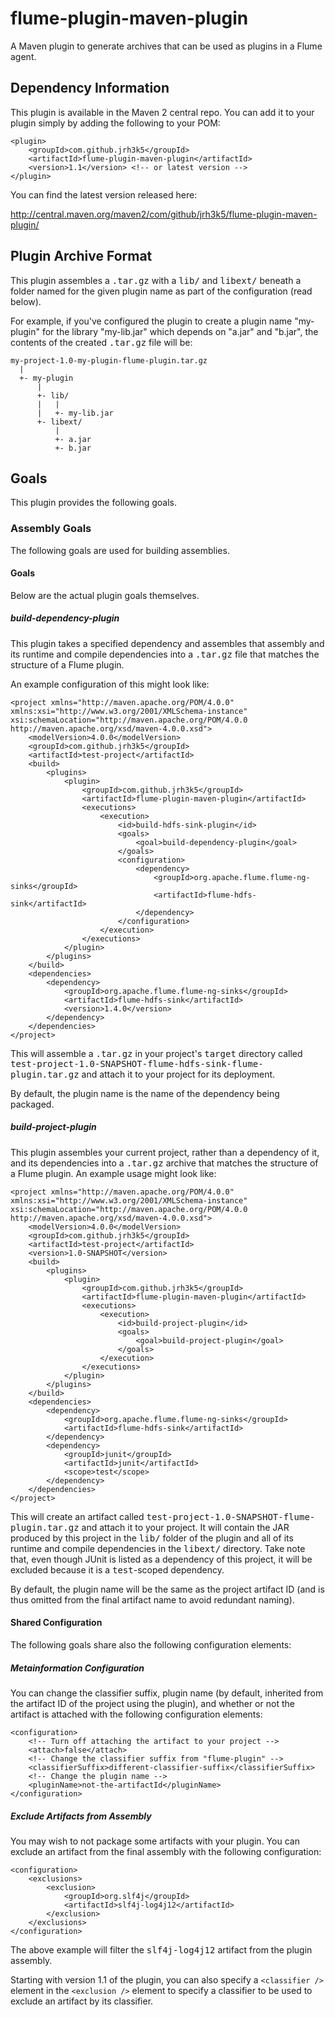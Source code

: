 # flume-plugin-maven-plugin

A Maven plugin to generate archives that can be used as plugins in a Flume agent.

## Dependency Information

This plugin is available in the Maven 2 central repo. You can add it to your plugin simply by adding the following to your POM:

    <plugin>
        <groupId>com.github.jrh3k5</groupId>
        <artifactId>flume-plugin-maven-plugin</artifactId>
        <version>1.1</version> <!-- or latest version -->
    </plugin>

You can find the latest version released here:

http://central.maven.org/maven2/com/github/jrh3k5/flume-plugin-maven-plugin/

## Plugin Archive Format

This plugin assembles a <tt>.tar.gz</tt> with a <tt>lib/</tt> and <tt>libext/</tt> beneath a folder named for the given plugin name as part of the configuration (read below).

For example, if you've configured the plugin to create a plugin name "my-plugin" for the library "my-lib.jar" which depends on "a.jar" and "b.jar", the contents of the created <tt>.tar.gz</tt> file will be:

    my-project-1.0-my-plugin-flume-plugin.tar.gz
      |
      +- my-plugin
          |
          +- lib/
          |   |
          |   +- my-lib.jar
          +- libext/
              |
              +- a.jar
              +- b.jar

## Goals

This plugin provides the following goals.

### Assembly Goals

The following goals are used for building assemblies.

#### Goals

Below are the actual plugin goals themselves.

##### build-dependency-plugin

This plugin takes a specified dependency and assembles that assembly and its runtime and compile dependencies into a <tt>.tar.gz</tt> file that matches the structure of a Flume plugin.

An example configuration of this might look like:

    <project xmlns="http://maven.apache.org/POM/4.0.0" xmlns:xsi="http://www.w3.org/2001/XMLSchema-instance" xsi:schemaLocation="http://maven.apache.org/POM/4.0.0 http://maven.apache.org/xsd/maven-4.0.0.xsd">
        <modelVersion>4.0.0</modelVersion>
        <groupId>com.github.jrh3k5</groupId>
        <artifactId>test-project</artifactId>
        <build>
            <plugins>
                <plugin>
                    <groupId>com.github.jrh3k5</groupId>
                    <artifactId>flume-plugin-maven-plugin</artifactId>
                    <executions>
                        <execution>
                            <id>build-hdfs-sink-plugin</id>
                            <goals>
                                <goal>build-dependency-plugin</goal>
                            </goals>
                            <configuration>
                                <dependency>
                                    <groupId>org.apache.flume.flume-ng-sinks</groupId>
                                    <artifactId>flume-hdfs-sink</artifactId>
                                </dependency>
                            </configuration>
                        </execution>
                    </executions>
                </plugin>
            </plugins>
        </build>
        <dependencies>
            <dependency>
                <groupId>org.apache.flume.flume-ng-sinks</groupId>
                <artifactId>flume-hdfs-sink</artifactId>
                <version>1.4.0</version>
            </dependency>
        </dependencies>
    </project>

This will assemble a <tt>.tar.gz</tt> in your project's <tt>target</tt> directory called <tt>test-project-1.0-SNAPSHOT-flume-hdfs-sink-flume-plugin.tar.gz</tt> and attach it to your project for its deployment.

By default, the plugin name is the name of the dependency being packaged.

##### build-project-plugin

This plugin assembles your current project, rather than a dependency of it, and its dependencies into a <tt>.tar.gz</tt> archive that matches the structure of a Flume plugin. An example usage might look like:

    <project xmlns="http://maven.apache.org/POM/4.0.0" xmlns:xsi="http://www.w3.org/2001/XMLSchema-instance" xsi:schemaLocation="http://maven.apache.org/POM/4.0.0 http://maven.apache.org/xsd/maven-4.0.0.xsd">
        <modelVersion>4.0.0</modelVersion>
        <groupId>com.github.jrh3k5</groupId>
        <artifactId>test-project</artifactId>
        <version>1.0-SNAPSHOT</version>
        <build>
            <plugins>
                <plugin>
                    <groupId>com.github.jrh3k5</groupId>
                    <artifactId>flume-plugin-maven-plugin</artifactId>
                    <executions>
                        <execution>
                            <id>build-project-plugin</id>
                            <goals>
                                <goal>build-project-plugin</goal>
                            </goals>
                        </execution>
                    </executions>
                </plugin>
            </plugins>
        </build>
        <dependencies>
            <dependency>
                <groupId>org.apache.flume.flume-ng-sinks</groupId>
                <artifactId>flume-hdfs-sink</artifactId>
            </dependency>
            <dependency>
                <groupId>junit</groupId>
                <artifactId>junit</artifactId>
                <scope>test</scope>
            </dependency>
        </dependencies>
    </project>

This will create an artifact called <tt>test-project-1.0-SNAPSHOT-flume-plugin.tar.gz</tt> and attach it to your project. It will contain the JAR produced by this project in the <tt>lib/</tt> folder of the plugin and all of its runtime and compile dependencies in the <tt>libext/</tt> directory. Take note that, even though JUnit is listed as a dependency of this project, it will be excluded because it is a <tt>test</tt>-scoped dependency.

By default, the plugin name will be the same as the project artifact ID (and is thus omitted from the final artifact name to avoid redundant naming).

#### Shared Configuration

The following goals share also the following configuration elements:

##### Metainformation Configuration

You can change the classifier suffix, plugin name (by default, inherited from the artifact ID of the project using the plugin), and whether or not the artifact is attached with the following configuration elements:

    <configuration>
        <!-- Turn off attaching the artifact to your project -->
        <attach>false</attach>
        <!-- Change the classifier suffix from "flume-plugin" -->
        <classifierSuffix>different-classifier-suffix</classifierSuffix>
        <!-- Change the plugin name -->
        <pluginName>not-the-artifactId</pluginName>
    </configuration>

##### Exclude Artifacts from Assembly

You may wish to not package some artifacts with your plugin. You can exclude an artifact from the final assembly with the following configuration:

    <configuration>
        <exclusions>
            <exclusion>
                <groupId>org.slf4j</groupId>
                <artifactId>slf4j-log4j12</artifactId>
            </exclusion>
        </exclusions>
    </configuration>

The above example will filter the <tt>slf4j-log4j12</tt> artifact from the plugin assembly.

Starting with version 1.1 of the plugin, you can also specify a `<classifier />` element in the `<exclusion />` element to specify a classifier to be used to exclude an artifact by its classifier.